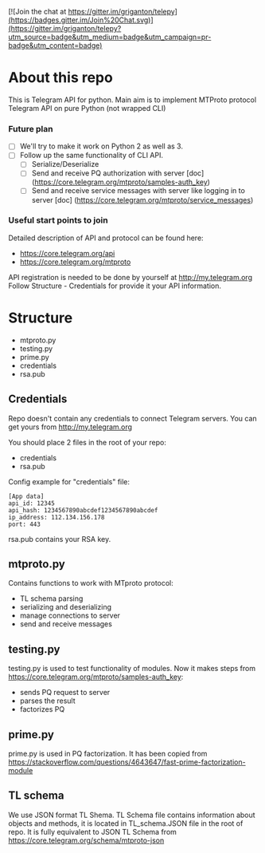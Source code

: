 [![Join the chat at https://gitter.im/griganton/telepy](https://badges.gitter.im/Join%20Chat.svg)](https://gitter.im/griganton/telepy?utm_source=badge&utm_medium=badge&utm_campaign=pr-badge&utm_content=badge)

# About this repo
This is Telegram API for python. 
Main aim is to implement MTProto protocol Telegram API on pure Python (not wrapped CLI)

### Future plan
- [ ] We'll try to make it work on Python 2 as well as 3.
- [ ] Follow up the same functionality of CLI API.
  - [ ] Serialize/Deserialize
  - [ ] Send and receive PQ authorization with server  [doc] (https://core.telegram.org/mtproto/samples-auth_key)
  - [ ] Send and receive service messages with server like logging in to server [doc] (https://core.telegram.org/mtproto/service_messages)

### Useful start points to join
Detailed description of API and protocol can be found here:
* https://core.telegram.org/api
* https://core.telegram.org/mtproto

API registration is needed to be done by yourself at http://my.telegram.org
Follow Structure - Credentials for provide it your API information.

# Structure

- mtproto.py 
- testing.py
- prime.py
- credentials
- rsa.pub

## Credentials
Repo doesn't contain any credentials to connect Telegram servers.
You can get yours from http://my.telegram.org

You should place 2 files in the root of your repo:
- credentials
- rsa.pub

Config example for "credentials" file:

```
[App data]
api_id: 12345
api_hash: 1234567890abcdef1234567890abcdef
ip_address: 112.134.156.178
port: 443
```
rsa.pub contains your RSA key.

## mtproto.py

Contains functions to work with MTproto protocol:
- TL schema parsing
- serializing and deserializing
- manage connections to server
- send and receive messages

## testing.py

testing.py is used to test functionality of modules.
Now it makes steps from https://core.telegram.org/mtproto/samples-auth_key:
- sends PQ request to server
- parses the result
- factorizes PQ

## prime.py
prime.py is used in PQ factorization. It has been copied from https://stackoverflow.com/questions/4643647/fast-prime-factorization-module

## TL schema
We use JSON format TL Shema. TL Schema file contains information about objects and methods, it is located in TL_schema.JSON file in the root of repo. It is fully equivalent to JSON TL Schema from
https://core.telegram.org/schema/mtproto-json
